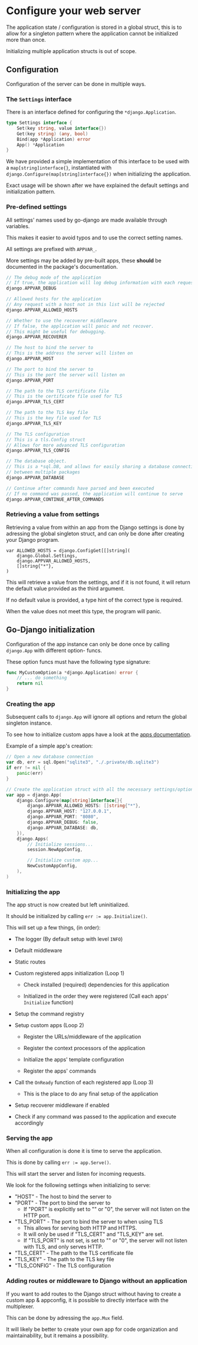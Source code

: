# Configure your web server

The application state / configuration is stored in a global struct, this is to allow for a singleton pattern where the application cannot be initialized more than once.

Initializing multiple application structs is out of scope.

## Configuration

Configuration of the server can be done in multiple ways.

### The `Settings` interface

There is an interface defined for configuring the `*django.Application`.

```go
type Settings interface {
	Set(key string, value interface{})
	Get(key string) (any, bool)
	Bind(app *Application) error
	App() *Application
}
```

We have provided a simple implementation of this interface to be used with a `map[string]interface{}`, instantiated with `django.Configure(map[string]interface{})` when initializing the application.

Exact usage will be shown after we have explained the default settings and initialization pattern.

### Pre-defined settings

All settings' names used by go-django are made available through variables.

This makes it easier to avoid typos and to use the correct setting names.

All settings are prefixed with `APPVAR_`.

More settings may be added by pre-built apps, these **should** be documented in the package's documentation.

```go
// The debug mode of the application
// If true, the application will log debug information with each request
django.APPVAR_DEBUG

// Allowed hosts for the application
// Any request with a host not in this list will be rejected
django.APPVAR_ALLOWED_HOSTS

// Whether to use the recoverer middleware
// If false, the application will panic and not recover.
// This might be useful for debugging.
django.APPVAR_RECOVERER

// The host to bind the server to
// This is the address the server will listen on
django.APPVAR_HOST

// The port to bind the server to
// This is the port the server will listen on
django.APPVAR_PORT

// The path to the TLS certificate file
// This is the certificate file used for TLS
django.APPVAR_TLS_CERT

// The path to the TLS key file
// This is the key file used for TLS
django.APPVAR_TLS_KEY

// The TLS configuration
// This is a tls.Config struct
// Allows for more advanced TLS configuration
django.APPVAR_TLS_CONFIG

// The database object.
// This is a *sql.DB, and allows for easily sharing a database connection
// between multiple packages
django.APPVAR_DATABASE

// Continue after commands have parsed and been executed
// If no command was passed, the application will continue to serve
django.APPVAR_CONTINUE_AFTER_COMMANDS
```

### Retrieving a value from settings

Retrieving a value from within an app from the Django settings is done by adressing the global singleton struct, and can only be done after creating your Django program.

```
var ALLOWED_HOSTS = django.ConfigGet[[]string](
	django.Global.Settings,
	django.APPVAR_ALLOWED_HOSTS,
	[]string{"*"},
)
```

This will retrieve a value from the settings, and if it is not found, it will return the default value provided as the third argument.

If no default value is provided, a type hint of the correct type is required.

When the value does not meet this type, the program will panic.

## Go-Django initialization

Configuration of the app instance can only be done once by calling `django.App` with different option- funcs.

These option funcs must have the following type signature:

```go
func MyCustomOption(a *django.Application) error {
	// ... do something
	return nil
}
```

### Creating the app

Subsequent calls to `django.App` will ignore all options and return the global singleton instance.

To see how to initialize custom apps have a look at the [apps documentation](./apps.md).

Example of a simple app's creation:

```go
// Open a new database connection
var db, err = sql.Open("sqlite3", "./.private/db.sqlite3")
if err != nil {
	panic(err)
}

// Create the application struct with all the necessary settings/options
var app = django.App(
	django.Configure(map[string]interface{}{
		django.APPVAR_ALLOWED_HOSTS: []string{"*"},
		django.APPVAR_HOST: "127.0.0.1",
		django.APPVAR_PORT: "8080",
		django.APPVAR_DEBUG: false,
		django.APPVAR_DATABASE: db,
	}),
	django.Apps(
		// Initialize sessions...
		session.NewAppConfig,

		// Initialize custom app...
		NewCustomAppConfig,
	),
)
```

### Initializing the app

The app struct is now created but left uninitialized.

It should be initialized by calling `err := app.Initialize()`.

This will set up a few things, (in order):

 * The logger (By default setup with level `INFO`)

 * Default middleware

 * Static routes

 * Custom registered apps initialization (Loop 1)

   * Check installed (required) dependencies for this application

   * Initialized in the order they were registered (Call each apps' `Initialize` function)

 * Setup the command registry

 * Setup custom apps (Loop 2)
   
   * Register the URLs/middleware of the application

   * Register the context processors of the application

   * Initialize the apps' template configuration

   * Register the apps' commands

 * Call the `OnReady` function of each registered app (Loop 3)

   * This is the place to do any final setup of the application

 * Setup recoverer middleware if enabled

 * Check if any command was passed to the application and execute accordingly

### Serving the app

When all configuration is done it is time to serve the application.

This is done by calling `err := app.Serve()`.

This will start the server and listen for incoming requests.

We look for the following settings when initializing to serve:

 * "HOST" - The host to bind the server to
 * "PORT" - The port to bind the server to
   * If "PORT" is explicitly set to "" or "0", the server will not listen on the HTTP port.
 * "TLS_PORT" - The port to bind the server to when using TLS
   * This allows for serving both HTTP and HTTPS.
   * It will only be used if "TLS_CERT" and "TLS_KEY" are set.
   * If "TLS_PORT" is not set, is set to "" or "0", the server will not listen with TLS, and only serves HTTP.
 * "TLS_CERT" - The path to the TLS certificate file
 * "TLS_KEY" - The path to the TLS key file
 * "TLS_CONFIG" - The TLS configuration

### Adding routes or middleware to Django without an application

If you want to add routes to the Django struct without having to create a custom app & appconfig, it is possible to directly interface with the multiplexer.

This can be done by adressing the `app.Mux` field.

It will likely be better to create your own app for code organization and maintainability, but it remains a possibility.